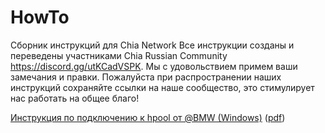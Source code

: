 # HowTo
Сборник инструкций для Chia Network
Все инструкции созданы и переведены участниками Chia Russian Community <https://discord.gg/utKCadVSPK>. Мы с удовольствием примем ваши замечания и правки.
Пожалуйста при распространении наших инструкций сохраняйте ссылки на наше сообщество, это стимулирует нас работать на общее благо!

[Инструкция по подключению к hpool от @BMW (Windows)](hpool/Windows.md) ([pdf](https://github.com/chia-net-ru/HowTo/raw/main/hpool/hpool_windows.pdf))
